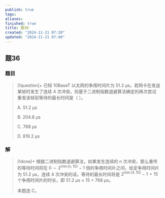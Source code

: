 ```yaml
---
publish: true
tags: 
aliases: 
finished: true
title: 题36
created: "2024-11-21 07:30"
updated: "2024-11-21 07:40"
---
```

## 题36
### 题目
> [!question]+
> 已知 10BaseT 以太网的争用时间片为 51.2 μs。若网卡在发送某帧时发生了连续 4 次冲突，则基于二进制指数退避算法确定的再次尝试重发该帧前等待的最长时间是（ ）。
> 
> A. 51.2 μs
> 
> B. 204.8 μs
> 
> C. 768 μs
> 
> D. 819.2 μs
### 解
> [!done]+
> 根据二进制指数退避算法，如果发生连续的 _n_ 次冲突，那么重传的等待时间将在 $0\sim 2^{\min\{n,10\}} - 1$ 倍的争用时间片之间，给定争用时间片为 51.2 μs，连续 4 次冲突的话，等待的最长时间将是 $2^{\min\{4,10\}} - 1 = 15$ 个争用时间片的时长，即 51.2 μs × 15 = 768 μs。
> 
> 本题选 C。